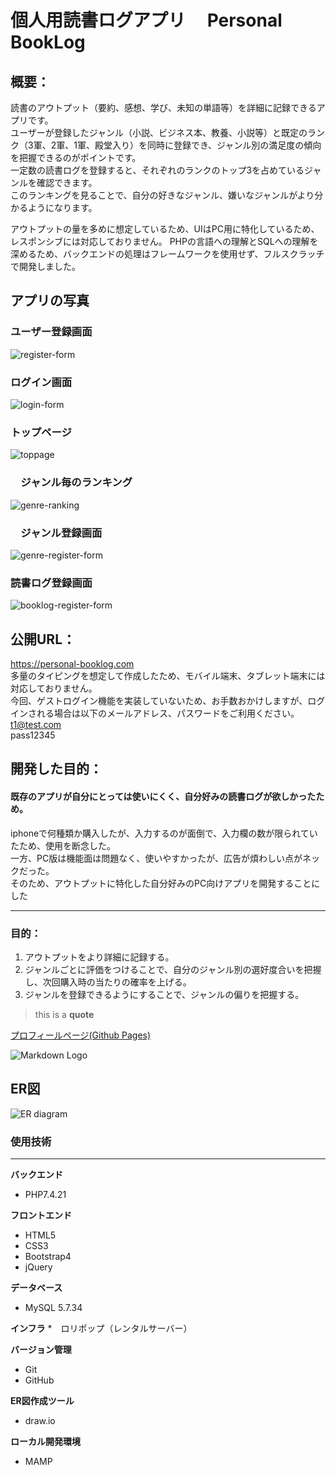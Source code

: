 # 個人用読書ログアプリ　 Personal BookLog
## 概要：
読書のアウトプット（要約、感想、学び、未知の単語等）を詳細に記録できるアプリです。  
ユーザーが登録したジャンル（小説、ビジネス本、教養、小説等）と既定のランク（3軍、2軍、1軍、殿堂入り）を同時に登録でき、ジャンル別の満足度の傾向を把握できるのがポイントです。  
一定数の読書ログを登録すると、それぞれのランクのトップ3を占めているジャンルを確認できます。    
このランキングを見ることで、自分の好きなジャンル、嫌いなジャンルがより分かるようになります。
  
アウトプットの量を多めに想定しているため、UIはPC用に特化しているため、レスポンシブには対応しておりません。
PHPの言語への理解とSQLへの理解を深めるため、バックエンドの処理はフレームワークを使用せず、フルスクラッチで開発しました。  
## アプリの写真
###  ユーザー登録画面
![register-form](https://user-images.githubusercontent.com/89965484/175775610-07f28056-681a-43dc-99f1-a583ee1d3311.png)
###  ログイン画面
![login-form](https://user-images.githubusercontent.com/89965484/175775627-c42a052c-f08e-40dc-be7e-922a4c23e47d.png)
### トップページ
![toppage](https://user-images.githubusercontent.com/89965484/175775769-8dd52cce-dee0-4eff-90fd-77c33751754e.png)
### 　ジャンル毎のランキング
![genre-ranking](https://user-images.githubusercontent.com/89965484/175775814-b725b843-727f-49e1-a35b-eaec5bf2ccdb.png)
### 　ジャンル登録画面
![genre-register-form](https://user-images.githubusercontent.com/89965484/175775840-8b07db30-5e2d-4ad9-8636-0a909c15eed6.png)
### 読書ログ登録画面
![booklog-register-form](https://user-images.githubusercontent.com/89965484/175775847-2e358841-a8f9-4f62-a774-a4f872946f5a.png)  
## 公開URL：
https://personal-booklog.com  
多量のタイピングを想定して作成したため、モバイル端末、タブレット端末には対応しておりません。  
今回、ゲストログイン機能を実装していないため、お手数おかけしますが、ログインされる場合は以下のメールアドレス、パスワードをご利用ください。  
t1@test.com  
pass12345  


## 開発した目的：
#### 既存のアプリが自分にとっては使いにくく、自分好みの読書ログが欲しかったため。   
iphoneで何種類か購入したが、入力するのが面倒で、入力欄の数が限られていたため、使用を断念した。   
一方、PC版は機能面は問題なく、使いやすかったが、広告が煩わしい点がネックだった。   
そのため、アウトプットに特化した自分好みのPC向けアプリを開発することにした　   

_____
### 目的：
1. アウトプットをより詳細に記録する。
1. ジャンルごとに評価をつけることで、自分のジャンル別の選好度合いを把握し、次回購入時の当たりの確率を上げる。
1. ジャンルを登録できるようにすることで、ジャンルの偏りを把握する。
> this is a **quote**

[プロフィールページ(Github Pages)](https://blueboar23.github.io/resume/)

![Markdown Logo](https://markdown-here.com/img/icon256.png)
    

## ER図
![ER diagram](https://user-images.githubusercontent.com/89965484/175561246-47b2fc0f-d046-4816-8d33-f7350bd2aa41.png)

### 使用技術
___
**バックエンド**
* PHP7.4.21

**フロントエンド**
* HTML5
* CSS3
* Bootstrap4
* jQuery

**データベース**
* MySQL 5.7.34

**インフラ**
*　ロリポップ（レンタルサーバー）

**バージョン管理**
* Git
* GitHub

**ER図作成ツール**
* draw.io

**ローカル開発環境**
* MAMP
